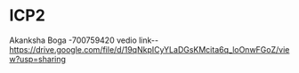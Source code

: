 # ICP2

Akanksha Boga -700759420
vedio link--https://drive.google.com/file/d/19qNkpICyYLaDGsKMcita6q_loOnwFGoZ/view?usp=sharing
